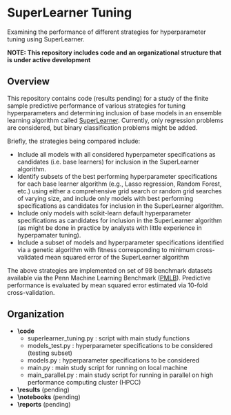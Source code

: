 # SuperLearner Tuning
Examining the performance of different strategies for hyperparameter tuning using SuperLearner.

**NOTE: This repository includes code and an organizational structure that is under active development**

## Overview
This repository contains code (results pending) for a study of the finite sample predictive performance of various strategies for tuning hyperparameters and determining inclusion of base models in an ensemble learning algorithm called [SuperLearner](https://www.degruyter.com/view/journals/sagmb/6/1/article-sagmb.2007.6.1.1309.xml.xml).  Currently, only regression problems are considered, but binary classification problems might be added.

Briefly, the strategies being compared include:
- Include all models with all considered hyperpameter specifications as candidates (i.e. base learners) for inclusion in the SuperLearner algorithm.
- Identify subsets of the best performing hyperparameter specifications for each base learner algorithm (e.g., Lasso regression, Random Forest, etc.) using either a comprehensive grid search or random grid searches of varying size, and include only models with best performing specifications as candidates for inclusion in the SuperLearner algorithm.
- Include only models with scikit-learn default hyperparameter specifications as candidates for inclusion in the SuperLearner algorithm (as might be done in practice by analysts with little experience in hyperpamater tuning).
- Include a subset of models and hyperparameter specifications identified via a genetic algorithm with fitness corresponding to minimum cross-validated mean squared error of the SuperLearner algorithm

The above strategies are implemented on set of 98 benchmark datasets available via the Penn Machine Learning Benchmark ([PMLB](https://github.com/EpistasisLab/penn-ml-benchmarks)). Predictive performance is evaluated by mean squared error estimated via 10-fold cross-validation.

## Organization
- **\code**
  - superlearner_tuning.py : script with main study functions
  - models_test.py : hyperparameter specifications to be considered (testing subset)
  - models.py : hyperparameter specifications to be considered 
  - main.py : main study script for running on local machine
  - main_parallel.py : main study script for running in parallel on high performance computing cluster (HPCC)
- **\results** (pending)
- **\notebooks** (pending)
- **\reports** (pending)
